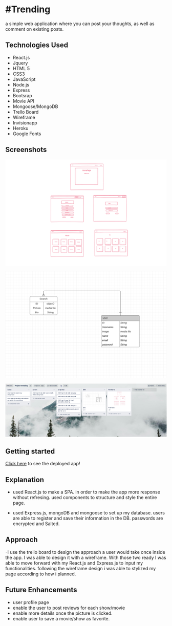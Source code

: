 # #Trending

a simple web application where you can post your thoughts, as well as comment on existing posts.

## Technologies Used
- React.js
- Jquery
- HTML 5
- CSS3
- JavaScript
- Node.js
- Express
- Bootsrap
- Movie API
- Mongoose/MongoDB
- Trello Board
- Wireframe
- Invisionapp
- Heroku
- Google Fonts

## Screenshots

![wireframe](./src/images/Wireframe.png)

![ERD](./src/images/ERD.png)

![Trello](./src/images/Trello.png)


## Getting started

[Click here]('') to see the deployed app!


## Explanation
 - used React.js to make a SPA. in order to make the app more response without refresing. used components to structure and style the entire page. 

 - used Express.js, mongoDB and mongoose to set up my database. users are able to register and save their information in the DB. passwords are encrypted and Salted.



## Approach
-I use the trello board to design the approach a user would take once inside the app. I was able to design it with a wireframe. With those two ready I was able to move forward with my React.js and Express.js to input my functionalities. following the wireframe design i was able to stylized my page according to how i planned.


## Future Enhancements

- user profile page
- enable the user to post reviews for each show/movie
- enable more details once the picture is clicked.
- enable user to save a movie/show as favorite.
